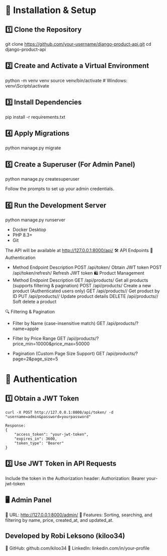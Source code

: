 # 📌 Installation & Setup

## 1️⃣ Clone the Repository

git clone https://github.com/your-username/django-product-api.git
cd django-product-api

## 2️⃣ Create and Activate a Virtual Environment

python -m venv venv
source venv/bin/activate  # Windows: venv\Scripts\activate

## 3️⃣ Install Dependencies

pip install -r requirements.txt

## 4️⃣ Apply Migrations

python manage.py migrate

## 5️⃣ Create a Superuser (For Admin Panel)

python manage.py createsuperuser

Follow the prompts to set up your admin credentials.
## 6️⃣ Run the Development Server

python manage.py runserver

-   Docker Desktop
-   PHP 8.3+
-   Git

The API will be available at http://127.0.0.1:8000/api/
🛠️ API Endpoints
🔑 Authentication
-   Method	Endpoint	Description
    POST	/api/token/	Obtain JWT token
    POST	/api/token/refresh/	Refresh JWT token
🛍️ Product Management
-   Method	Endpoint	Description
    GET	/api/products/	Get all products (supports filtering & pagination)
    POST	/api/products/	Create a new product (Authenticated users only)
    GET	/api/products/<id>/	Get product by ID
    PUT	/api/products/<id>/	Update product details
    DELETE	/api/products/<id>/	Soft delete a product

🔍 Filtering & Pagination
-   Filter by Name (case-insensitive match)
    GET /api/products/?name=apple

-   Filter by Price Range
    GET /api/products/?price_min=10000&price_max=50000

-   Pagination (Custom Page Size Support)
    GET /api/products/?page=2&page_size=5

# 🔐 Authentication
## 1️⃣ Obtain a JWT Token

    curl -X POST http://127.0.0.1:8000/api/token/ -d "username=admin&password=yourpassword"

    Response:
    {
        "access_token": "your-jwt-token",
        "expires_in": 3600,
        "token_type": "Bearer"
    }

## 2️⃣ Use JWT Token in API Requests

Include the token in the Authorization header:
Authorization: Bearer your-jwt-token

## 🖥️ Admin Panel

🔹 URL: http://127.0.0.1:8000/admin/
🔹 Features: Sorting, searching, and filtering by name, price, created_at, and updated_at.

## Developed by Robi Leksono (kiloo34)
🔹 GitHub: github.com/kiloo34
🔹 LinkedIn: linkedin.com/in/your-profile

